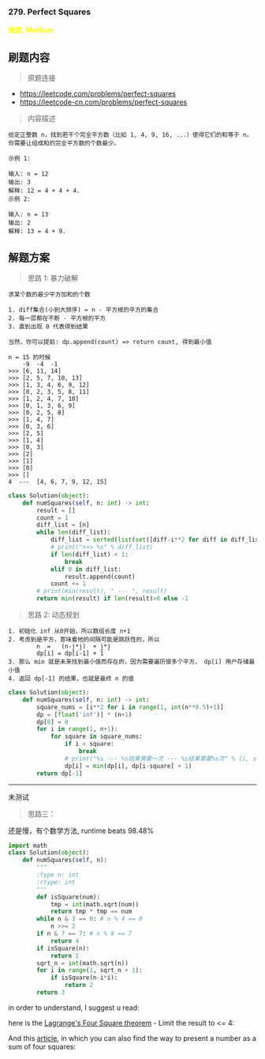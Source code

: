 ### 279. Perfect Squares

**<font color=yellow>难度: Medium</font>**

## 刷题内容

> 原题连接

* https://leetcode.com/problems/perfect-squares
* https://leetcode-cn.com/problems/perfect-squares

> 内容描述

```
给定正整数 n，找到若干个完全平方数（比如 1, 4, 9, 16, ...）使得它们的和等于 n。你需要让组成和的完全平方数的个数最少。

示例 1:

输入: n = 12
输出: 3 
解释: 12 = 4 + 4 + 4.
示例 2:

输入: n = 13
输出: 2
解释: 13 = 4 + 9.
```

## 解题方案

> 思路 1: 暴力破解

```
求某个数的最少平方加和的个数

1. diff集合(小到大排序) = n - 平方根的平方的集合
2. 每一层都在不断 - 平方根的平方
3. 直到出现 0 代表得到结果

当然，你可以提前: dp.append(count) => return count, 得到最小值

n = 15 的时候
    -9  -4  -1
>>> [6, 11, 14]
>>> [2, 5, 7, 10, 13]
>>> [1, 3, 4, 6, 9, 12]
>>> [0, 2, 3, 5, 8, 11]
>>> [1, 2, 4, 7, 10]
>>> [0, 1, 3, 6, 9]
>>> [0, 2, 5, 8]
>>> [1, 4, 7]
>>> [0, 3, 6]
>>> [2, 5]
>>> [1, 4]
>>> [0, 3]
>>> [2]
>>> [1]
>>> [0]
>>> []
4  ---  [4, 6, 7, 9, 12, 15]
```


```python
class Solution(object):
    def numSquares(self, n: int) -> int:
        result = []
        count = 1
        diff_list = [n]
        while len(diff_list):
            diff_list = sorted(list(set([diff-i**2 for diff in diff_list for i in range(1, diff+1) if diff>=i**2])))
            # print(">>> %s" % diff_list)
            if len(diff_list) < 1:
                break 
            elif 0 in diff_list:
                result.append(count)
            count += 1
        # print(min(result), " --- ", result)
        return min(result) if len(result)>0 else -1
```

> 思路 2: 动态规划

```
1. 初始化 inf 从0开始，所以数组长度 n+1 
2. 考虑到是平方，意味着他的间隔可能是跳跃性的，所以 
        n  =   (n-j*j)  + j*j
        dp[i] = dp[i-1] + 1
3. 那么 min 就是未来找到最小值而存在的，因为需要遍历很多个平方， dp[i] 用户存储最小值
4. 返回 dp[-1] 的结果，也就是最终 n 的值
```

```python
class Solution(object):
    def numSquares(self, n: int) -> int:
        square_nums = [i**2 for i in range(1, int(n**0.5)+1)]
        dp = [float('inf')] * (n+1)
        dp[0] = 0
        for i in range(1, n+1):
            for square in square_nums:
                if i < square:
                    break
                # print("%s --- %s结果需要一次 --- %s结果需要%s次" % (i, square, i-square, dp[i-square]))
                dp[i] = min(dp[i], dp[i-square] + 1)
        return dp[-1]
```


--- 

未测试 

> 思路三：

还是慢，有个数学方法, runtime beats 98.48%
```python
import math
class Solution(object):
    def numSquares(self, n):
        """
        :type n: int
        :rtype: int
        """
        def isSquare(num):
            tmp = int(math.sqrt(num))
            return tmp * tmp == num
        while n & 3 == 0: # n % 4 == 0 
            n >>= 2
        if n & 7 == 7: # n % 8 == 7
            return 4
        if isSquare(n):
            return 1
        sqrt_n = int(math.sqrt(n))
        for i in range(1, sqrt_n + 1):
            if isSquare(n-i*i):
                return 2
        return 3
```
in order to understand, I suggest u read:

here is the [Lagrange's Four Square theorem](https://en.wikipedia.org/wiki/Lagrange%27s_four-square_theorem
) - Limit the result to <= 4:

And this [article](http://www.alpertron.com.ar/4SQUARES.HTM), in which you can also find the way to present a number as a sum of four squares:


